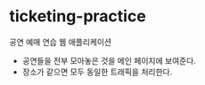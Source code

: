 # ticketing-practice
공연 예매 연습 웹 애플리케이션

- 공연들을 전부 모아놓은 것을 메인 페이지에 보여준다.
- 장소가 같으면 모두 동일한 트래픽을 처리한다.
